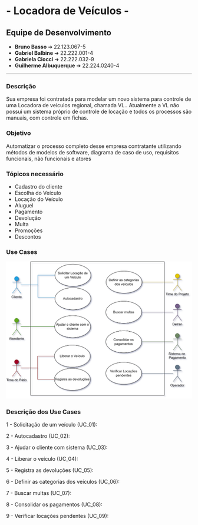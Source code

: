 # - Locadora de Veículos - 
## Equipe de Desenvolvimento

- **Bruno Basso** ➔ 22.123.067-5
- **Gabriel Balbine** ➔ 22.222.001-4
- **Gabriela Ciocci** ➔ 22.222.032-9
- **Guilherme Albuquerque** ➔ 22.224.0240-4

---------------------------------------------------

### Descrição

Sua empresa foi contratada para modelar um novo sistema para controle de uma Locadora de veículos regional, chamada VL..
Atualmente a VL não possui um sistema próprio de controle de locação e todos os processos são manuais, com controle em fichas.

### Objetivo

Automatizar o processo completo desse empresa contratante utilizando métodos de modelos de software, diagrama de caso de uso, requisitos funcionais, não funcionais e atores

### Tópicos necessário

- Cadastro do cliente
- Escolha do Veículo
- Locação do Veículo
- Aluguel
- Pagamento
- Devolução
- Multa
- Promoções
- Descontos


### Use Cases

<img src=UseCasesVL.drawio.png>

### Descrição dos Use Cases

1 - Solicitação de um veículo (UC_01):


2 - Autocadastro (UC_02):


3 - Ajudar o cliente com sistema (UC_03):


4 - Liberar o veículo (UC_04):


5 - Registra as devoluções (UC_05):


6 - Definir as categorias dos veículos (UC_06):


7 - Buscar multas (UC_07):


8 - Consolidar os pagamentos (UC_08):


9 - Verificar locações pendentes (UC_09):


  
